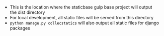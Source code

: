 * This is the location where the staticbase gulp base project will output the dist directory
* For local development, all static files will be served from this directory
* `python manage.py collecstatics` will also output all static files for django packages